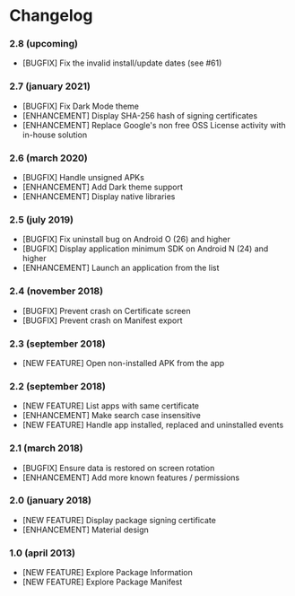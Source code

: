 # Changelog

### 2.8 (upcoming)
 - [BUGFIX] Fix the invalid install/update dates (see #61)

### 2.7 (january 2021)

 - [BUGFIX] Fix Dark Mode theme
 - [ENHANCEMENT] Display SHA-256 hash of signing certificates
 - [ENHANCEMENT] Replace Google's non free OSS License activity with in-house solution

### 2.6 (march 2020)

 - [BUGFIX] Handle unsigned APKs
 - [ENHANCEMENT] Add Dark theme support
 - [ENHANCEMENT] Display native libraries

### 2.5 (july 2019)

 - [BUGFIX] Fix uninstall bug on Android O (26) and higher
 - [BUGFIX] Display application minimum SDK on Android N (24) and higher
 - [ENHANCEMENT] Launch an application from the list

### 2.4 (november 2018)

 - [BUGFIX] Prevent crash on Certificate screen
 - [BUGFIX] Prevent crash on Manifest export

### 2.3 (september 2018)

 - [NEW FEATURE] Open non-installed APK from the app 

### 2.2 (september 2018)

 - [NEW FEATURE] List apps with same certificate
 - [ENHANCEMENT] Make search case insensitive
 - [NEW FEATURE] Handle app installed, replaced and uninstalled events

### 2.1 (march 2018)

 - [BUGFIX] Ensure data is restored on screen rotation
 - [ENHANCEMENT] Add more known features / permissions

### 2.0 (january 2018)

 - [NEW FEATURE] Display package signing certificate
 - [ENHANCEMENT] Material design

### 1.0 (april 2013)

 - [NEW FEATURE] Explore Package Information
 - [NEW FEATURE] Explore Package Manifest

